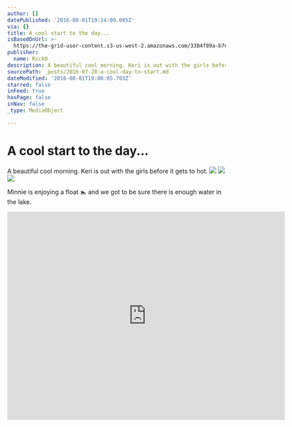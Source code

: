 ```yaml
---
author: []
datePublished: '2016-08-01T19:14:09.085Z'
via: {}
title: A cool start to the day...
isBasedOnUrl: >-
  https://the-grid-user-content.s3-us-west-2.amazonaws.com/3384f89a-b7e7-4d7d-a011-2440fc295ef1.jpg
publisher:
  name: RickO
description: A beautiful cool morning. Keri is out with the girls before it gets to hot.
sourcePath: _posts/2016-07-28-a-cool-day-to-start.md
dateModified: '2016-08-01T19:08:05.703Z'
starred: false
inFeed: true
hasPage: false
inNav: false
_type: MediaObject

---
```

# A cool start to the day...

A beautiful cool morning. Keri is out with the girls before it gets to hot.
![](https://the-grid-user-content.s3-us-west-2.amazonaws.com/9c7dbf0c-c6fd-4e2e-97b5-82d2fb7fecea.jpg)
![](https://the-grid-user-content.s3-us-west-2.amazonaws.com/79b17f14-5180-4187-9524-0a1984a31ace.jpg)
![](https://the-grid-user-content.s3-us-west-2.amazonaws.com/0e12a65e-7b91-45cd-a675-f34edbc08e47.jpg)

Minnie is enjoying a float 🏊 and we got to be sure there is enough water in the lake.

<iframe src="https://cdn.embedly.com/widgets/media.html?src=https://www.youtube.com/embed/oRSkI5Ol-e4?feature=oembed&amp;url=http://www.youtube.com/watch?v=oRSkI5Ol-e4&amp;image=https://i.ytimg.com/vi/oRSkI5Ol-e4/hqdefault.jpg&amp;key=b7d04c9b404c499eba89ee7072e1c4f7&amp;type=text/html&amp;schema=youtube" width="640" height="480" scrolling="no" frameborder="0" allowfullscreen="" style=""></iframe>